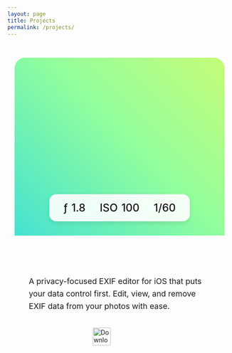 ```yaml
---
layout: page
title: Projects
permalink: /projects/
---
```


<div class="projects-container">
  <div class="project-card exiframe">
    <div class="project-hero">
      <div class="hero-gradient">
        <div class="camera-settings">
          <div class="setting">
            <span class="icon">ƒ</span>
            <span class="value">1.8</span>
          </div>
          <div class="setting">
            <span class="value">ISO</span>
            <span class="value">100</span>
          </div>
          <div class="setting">
            <span class="value">1/60</span>
          </div>
        </div>
      </div>
    </div>
    <div class="project-content">
      <h2>EXIFrame</h2>
      <p class="project-description">A privacy-focused EXIF editor for iOS that puts your data control first. Edit, view, and remove EXIF data from your photos with ease.</p>
      <div class="project-links">
        <a href="/project/exiframe/" class="primary-button">Learn More</a>
        <a href="https://apps.apple.com/app/exiframe/id6473508929" class="app-store-button" target="_blank">
          <img src="https://tools.applemediaservices.com/api/badges/download-on-the-app-store/black/en-us?size=250x83&amp;releaseDate=1701734400" alt="Download on the App Store">
        </a>
      </div>
    </div>
  </div>
</div>

<style>
.projects-container {
  max-width: 1200px;
  margin: 0 auto;
  padding: 2rem 1rem;
}

.project-card {
  background: var(--card-background);
  border-radius: 24px;
  overflow: hidden;
  box-shadow: var(--card-shadow);
  margin-bottom: 2rem;
  transition: transform 0.3s ease, box-shadow 0.3s ease;
}

.project-card:hover {
  transform: translateY(-4px);
  box-shadow: var(--hover-shadow);
}

.project-hero {
  position: relative;
  height: 400px;
  overflow: hidden;
}

.hero-gradient {
  position: absolute;
  top: 0;
  left: 0;
  right: 0;
  bottom: 0;
  background: linear-gradient(45deg, #00C9FF, #92FE9D, #FFF94C, #FF9A8B);
  background-size: 300% 300%;
  animation: gradientShift 15s ease infinite;
  display: flex;
  align-items: flex-end;
  justify-content: center;
  padding: 2rem;
}

.camera-settings {
  background: rgba(255, 255, 255, 0.9);
  backdrop-filter: blur(10px);
  -webkit-backdrop-filter: blur(10px);
  padding: 1rem 2rem;
  border-radius: 16px;
  display: flex;
  gap: 2rem;
  font-family: -apple-system, BlinkMacSystemFont, "SF Mono", monospace;
  box-shadow: 0 4px 12px rgba(0, 0, 0, 0.1);
}

.setting {
  display: flex;
  align-items: center;
  gap: 0.5rem;
  color: #1a1a1a;
  font-size: 1.5rem;
  font-weight: 500;
}

.setting .icon {
  font-family: -apple-system, BlinkMacSystemFont, "SF Pro", system-ui;
}

.project-content {
  padding: 2rem;
}

.project-content h2 {
  font-size: 2rem;
  margin: 0 0 1rem;
  background: linear-gradient(120deg, var(--primary-color), #92FE9D);
  -webkit-background-clip: text;
  -webkit-text-fill-color: transparent;
}

.project-description {
  font-size: 1.1rem;
  line-height: 1.6;
  color: var(--text-color);
  margin-bottom: 2rem;
}

.project-links {
  display: flex;
  gap: 1rem;
  align-items: center;
  flex-wrap: wrap;
}

.primary-button {
  display: inline-block;
  padding: 0.8rem 1.6rem;
  background: var(--primary-color);
  color: white;
  text-decoration: none;
  border-radius: 12px;
  font-weight: 500;
  transition: all 0.3s ease;
}

.primary-button:hover {
  opacity: 0.9;
  transform: translateY(-2px);
}

.app-store-button {
  display: inline-block;
  transition: transform 0.3s ease;
}

.app-store-button:hover {
  transform: translateY(-2px);
}

.app-store-button img {
  height: 40px;
  width: auto;
}

@keyframes gradientShift {
  0% {
    background-position: 0% 50%;
  }
  50% {
    background-position: 100% 50%;
  }
  100% {
    background-position: 0% 50%;
  }
}

@media (prefers-color-scheme: dark) {
  .camera-settings {
    background: rgba(0, 0, 0, 0.8);
  }

  .setting {
    color: white;
  }
}

@media (max-width: 768px) {
  .project-hero {
    height: 300px;
  }

  .camera-settings {
    padding: 0.8rem 1.5rem;
    gap: 1.5rem;
  }

  .setting {
    font-size: 1.2rem;
  }

  .project-content {
    padding: 1.5rem;
  }

  .project-links {
    flex-direction: column;
    align-items: stretch;
  }

  .primary-button,
  .app-store-button {
    text-align: center;
  }
}
</style>